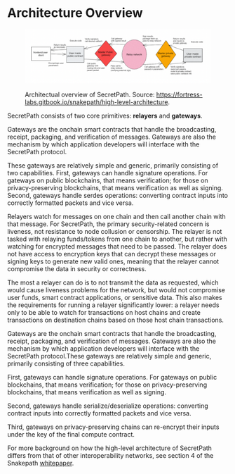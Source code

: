 # Architecture Overview

<figure><img src="../../../../../.gitbook/assets/tnls_architecture-2.png" alt=""><figcaption><p>Architectual overview of SecretPath.  Source: <a href="https://fortress-labs.gitbook.io/snakepath/high-level-architecture">https://fortress-labs.gitbook.io/snakepath/high-level-architecture</a>.</p></figcaption></figure>

SecretPath consists of two core primitives: **relayers** and **gateways**.

Gateways are the onchain smart contracts that handle the broadcasting, receipt, packaging, and verification of messages. Gateways are also the mechanism by which application developers will interface with the SecretPath protocol.

These gateways are relatively simple and generic, primarily consisting of two capabilities. First, gateways can handle signature operations. For gateways on public blockchains, that means verification; for those on privacy-preserving blockchains, that means verification as well as signing. Second, gateways handle serdes operations: converting contract inputs into correctly formatted packets and vice versa.

Relayers watch for messages on one chain and then call another chain with that message. For SecretPath, the primary security-related concern is liveness, not resistance to node collusion or censorship. The relayer is not tasked with relaying funds/tokens from one chain to another, but rather with watching for encrypted messages that need to be passed. The relayer does not have access to encryption keys that can decrypt these messages or signing keys to generate new valid ones, meaning that the relayer cannot compromise the data in security or correctness.&#x20;

The most a relayer can do is to not transmit the data as requested, which would cause liveness problems for the network, but would not compromise user funds, smart contract applications, or sensitive data. This also makes the requirements for running a relayer significantly lower: a relayer needs only to be able to watch for transactions on host chains and create transactions on destination chains based on those host chain transactions.

Gateways are the onchain smart contracts that handle the broadcasting, receipt, packaging, and verification of messages. Gateways are also the mechanism by which application developers will interface with the SecretPath protocol.These gateways are relatively simple and generic, primarily consisting of three capabilities.&#x20;

First, gateways can handle signature operations. For gateways on public blockchains, that means verification; for those on privacy-preserving blockchains, that means verification as well as signing.&#x20;

Second, gateways handle serialize/deserialize operations: converting contract inputs into correctly formatted packets and vice versa.&#x20;

Third, gateways on privacy-preserving chains can re-encrypt their inputs under the key of the final compute contract.

For more background on how the high-level architecture of SecretPath differs from that of other interoperability networks, see section 4 of the Snakepath [whitepaper](https://uploads-ssl.webflow.com/632b43ea48475213272bcef4/632dd73d6dfc1b0cba06bbd6\_Snakepath\_whitepaper.pdf).
